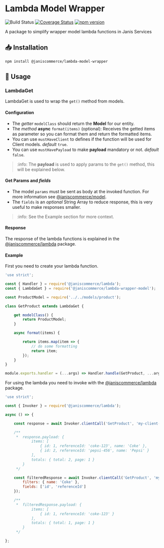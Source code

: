 # Lambda Model Wrapper

![Build Status](https://github.com/janis-commerce/lambda-model-wrapper/workflows/Build%20Status/badge.svg?branch=master)
[![Coverage Status](https://coveralls.io/repos/github/janis-commerce/lambda-model-wrapper/badge.svg?branch=master)](https://coveralls.io/github/janis-commerce/lambda-model-wrapper?branch=master)
[![npm version](https://badge.fury.io/js/%40janiscommerce%2Flambda-model-wrapper.svg)](https://www.npmjs.com/package/@janiscommerce/lambda-model-wrapper)

A package to simplify wrapper model lambda functions in Janis Services

## :inbox_tray: Installation
```sh
npm install @janiscommerce/lambda-model-wrapper
```

## :page_with_curl: Usage

### LambdaGet

LambdaGet is used to wrap the `get()` method from models.

#### Configuration

* The _getter_ `modelClass` should return the **Model** for our entity.
* The _method_ **async** `format(items)` (optional): Receives the getted items as parameter so you can format them and return the formatted items.
* You can use `mustHaveClient` to defines if the function will be used for Client models. _default_ `true`.
* You can use `mustHavePayload` to make **payload** mandatory or not. _default_ `false`.

> :info: The **payload** is used to apply params to the `get()` method, this will be explained below.

#### Get Params and _fields_

* The model `params` must be sent as body at the invoked function. For more information see [@janiscommerce/model](https://www.npmjs.com/package/@janiscommerce/model).
* The `fields` is an _optional_ String Array to reduce response, this is very useful to make responses smaller.

> :info: See the Example section for more context.

#### Response

The response of the lambda functions is explained in the [@janiscommerce/lambda](https://www.npmjs.com/package/@janiscommerce/lambda) package.

#### Example

First you need to create your lambda function.

```js
'use strict';

const { Handler } = require('@janiscommerce/lambda');
const { LambdaGet } = require('@janiscommerce/lambda-wrapper-model');

const ProductModel = require('../../models/product');

class GetProduct extends LambdaGet {

	get modelClass() {
		return ProductModel;
	}

	async format(items) {

		return items.map(item => {
			// do some formatting
			return item;
		});
	}
}

module.exports.handler = (...args) => Handler.handle(GetProduct, ...args);
```

For using the lambda you need to invoke with the [@janiscommerce/lambda](https://www.npmjs.com/package/@janiscommerce/lambda) package.

```js
'use strict';

const { Invoker } = require('@janiscommerce/lambda');

async () => {

	const response = await Invoker.clientCall('GetProduct', 'my-client-code');

	/**
	 *	response.payload: {
		 	items: [
				{ id: 1, referenceId: 'coke-123', name: 'Coke' },
				{ id: 2, referenceId: 'pepsi-456', name: 'Pepsi' }
			],
			totals: { total: 2, page: 1 }
	 	}
	 */

	const filteredResponse = await Invoker.clientCall('GetProduct', 'my-client-code', {
		filters: { name: 'Coke' },
		fields: ['id', 'referenceId']
	});

	/**
	 *	filteredResponse.payload: {
		 	items: [
				{ id: 1, referenceId: 'coke-123' }
			],
			totals: { total: 1, page: 1 }
	 	}
	 */

};

```
